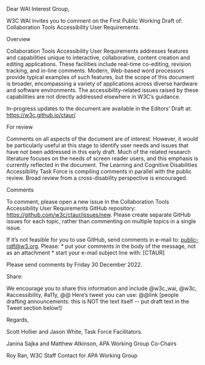 Dear WAI Interest Group,

W3C WAI invites you to comment on the First Public Working Draft of: Collaboration Tools Accessibility User Requirements.

Overview

Collaboration Tools Accessibility User Requirements addresses features and capabilities unique to interactive, collaborative, content creation and editing applications. These facilities include real-time co-editing, revision tracking, and in-line comments. Modern, Web-based word processors provide typical examples of such features, but the scope of this document is broader, encompassing a variety of applications across diverse hardware and software environments. The accessibility-related issues raised by these capabilities are not directly addressed elsewhere in W3C’s guidance.

In-progress updates to the document are available in the Editors’ Draft at: https://w3c.github.io/ctaur/

For review

Comments on all aspects of the document are of interest. However, it would be particularly useful at this stage to identify user needs and issues that have not been addressed in this early draft. Much of the related research literature focuses on the needs of screen reader users, and this emphasis is currently reflected in the document. The Learning and Cognitive Disabilities Accessibility Task Force is compiling comments in parallel with the public review. Broad review from a cross-disability perspective is encouraged.

Comments

To comment, please open a new issue in the Collaboration Tools Accessibility User Requirements GitHub repository: https://github.com/w3c/ctaur/issues/new. Please create separate GitHub issues for each topic, rather than commenting on multiple topics in a single issue.

If it’s not feasible for you to use GitHub, send comments in e-mail to: public-rqtf@w3.org. Please: * put your comments in the body of the message, not as an attachment * start your e-mail subject line with: [CTAUR]

Please send comments by Friday 30 December 2022.

Share:

We encourage you to share this information and include @w3c_wai, @w3c, #accessibility, #a11y, @@ Here’s tweet you can use: @@link [people drafting announcements: this is NOT the text itself -- put draft text in the Tweet section below!]

Regards,

Scott Hollier and Jason White, Task Force Facilitators.

Janina Sajka and Matthew Atkinson, APA Working Group Co-Chairs

Roy Ran, W3C Staff Contact for APA Working Group
